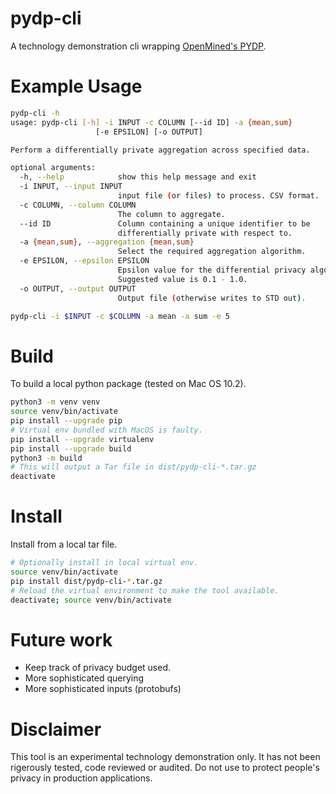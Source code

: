 # pydp-cli
A technology demonstration cli wrapping
[OpenMined's PYDP](https://github.com/OpenMined/PyDP).

# Example Usage

```bash
pydp-cli -h
usage: pydp-cli [-h] -i INPUT -c COLUMN [--id ID] -a {mean,sum}
                   [-e EPSILON] [-o OUTPUT]

Perform a differentially private aggregation across specified data.

optional arguments:
  -h, --help            show this help message and exit
  -i INPUT, --input INPUT
                        input file (or files) to process. CSV format.
  -c COLUMN, --column COLUMN
                        The column to aggregate.
  --id ID               Column containing a unique identifier to be
                        differentially private with respect to.
  -a {mean,sum}, --aggregation {mean,sum}
                        Select the required aggregation algorithm.
  -e EPSILON, --epsilon EPSILON
                        Epsilon value for the differential privacy algo.
                        Suggested value is 0.1 - 1.0.
  -o OUTPUT, --output OUTPUT
                        Output file (otherwise writes to STD out).
```

```bash
pydp-cli -i $INPUT -c $COLUMN -a mean -a sum -e 5
```

# Build
To build a local python package (tested on Mac OS 10.2).

```bash
python3 -m venv venv
source venv/bin/activate
pip install --upgrade pip
# Virtual env bundled with MacOS is faulty.
pip install --upgrade virtualenv
pip install --upgrade build
python3 -m build
# This will output a Tar file in dist/pydp-cli-*.tar.gz
deactivate
```

# Install
Install from a local tar file.

```bash
# Optionally install in local virtual env.
source venv/bin/activate
pip install dist/pydp-cli-*.tar.gz
# Reload the virtual environment to make the tool available.
deactivate; source venv/bin/activate
```

# Future work

 *  Keep track of privacy budget used.
 *  More sophisticated querying
 *  More sophisticated inputs (protobufs)

# Disclaimer
This tool is an experimental technology demonstration only. It has not been
rigerously tested, code reviewed or audited. Do not use to protect people's
privacy in production applications.
